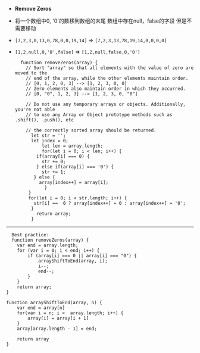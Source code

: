 - **Remove Zeros**
- 将一个数组中0, '0'的数移到数组的末尾 数组中存在null，false的字段 但是不需要移动
- `[7,2,3,0,13,0,78,0,0,19,14]` => `[7,2,3,13,78,19,14,0,0,0,0]`
- `[1,2,null,0,'0',false]` => `[1,2,null,false,0,'0']`

		function removeZeros(array) {
		  // Sort "array" so that all elements with the value of zero are moved to the
		  // end of the array, while the other elements maintain order.
		  // [0, 1, 2, 0, 3] --> [1, 2, 3, 0, 0]
		  // Zero elements also maintain order in which they occurred.
		  // [0, "0", 1, 2, 3] --> [1, 2, 3, 0, "0"]  
		  
		  // Do not use any temporary arrays or objects. Additionally, you're not able
		  // to use any Array or Object prototype methods such as .shift(), .push(), etc
		  
		  // the correctly sorted array should be returned.
	        let str = '';
	        let index = 0;
			    let len = array.length;
			    for(let i = 0; i < len; i++) {
	          if(array[i] === 0) {
	            str += 0;
	          } else if(array[i] === '0') {
	            str += 1;
	         } else {
	           array[index++] = array[i];
			     }
	       }
	       for(let i = 0; i < str.length; i++) {
	         str[i] ==  0 ? array[index++] = 0 : array[index++] = '0';
	        }
			  return array;
			}

------
      Best practice:
      function removeZeros(array) {
        var end = array.length;
        for (var i = 0; i < end; i++) {
            if (array[i] === 0 || array[i] === "0") {
                arrayShiftToEnd(array, i);
                i--;
                end--;
            }
        }
        return array;
    }

    function arrayShiftToEnd(array, n) {
        var end = array[n]
        for(var i = n; i <  array.length; i++) {
            array[i] = array[i + 1]
        }
        array[array.length - 1] = end;

        return array
    }

